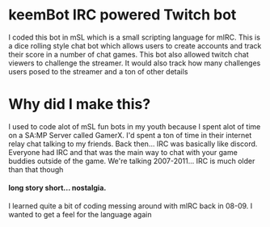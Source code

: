 # keemBot IRC powered Twitch bot
I coded this bot in mSL which is a small scripting language for mIRC.
This is a dice rolling style chat bot which allows users to create accounts and track their score in a number of chat games.
This bot also allowed twitch chat viewers to challenge the streamer. It would also track how many challenges users posed to the streamer and a ton of other details

# Why did I make this?
I used to code alot of mSL fun bots in my youth because I spent alot of time on a SA:MP Server called GamerX. I'd spent a ton of time in their internet relay chat talking to my friends.
Back then... IRC was basically like discord. Everyone had IRC and that was the main way to chat with your game buddies outside of the game. We're talking 2007-2011... IRC is much older than that though
#### long story short... nostalgia. 
I learned quite a bit of coding messing around with mIRC back in 08-09. I wanted to get a feel for the language again
